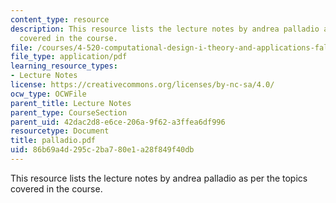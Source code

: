 ```yaml
---
content_type: resource
description: This resource lists the lecture notes by andrea palladio as per the topics
  covered in the course.
file: /courses/4-520-computational-design-i-theory-and-applications-fall-2005/86b69a4d295c2ba780e1a28f849f40db_palladio.pdf
file_type: application/pdf
learning_resource_types:
- Lecture Notes
license: https://creativecommons.org/licenses/by-nc-sa/4.0/
ocw_type: OCWFile
parent_title: Lecture Notes
parent_type: CourseSection
parent_uid: 42dac2d8-e6ce-206a-9f62-a3ffea6df996
resourcetype: Document
title: palladio.pdf
uid: 86b69a4d-295c-2ba7-80e1-a28f849f40db
---
```

This resource lists the lecture notes by andrea palladio as per the topics covered in the course.